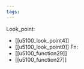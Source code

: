 ```yaml
---
tags:
---
```

Look_point:
- [[u5100_look_point4]]
- [[u5100_look_point0]]
Fn:
- [[u5100_function29]]
- [[u5100_function27]]

